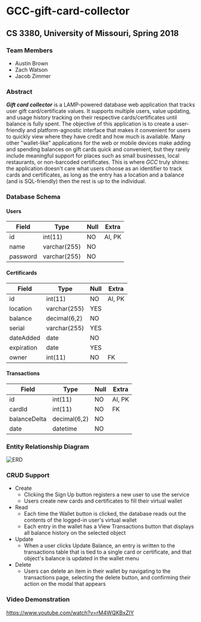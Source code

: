 # GCC-gift-card-collector
## CS 3380, University of Missouri, Spring 2018

### Team Members
- Austin Brown
- Zach Watson
- Jacob Zimmer

### Abstract
_**Gift card collector**_ is a LAMP-powered database web application that tracks user gift card/certificate values. It supports multiple users, value updating, and usage history tracking on their respective cards/certificates until balance is fully spent. The objective of this application is to create a user-friendly and platform-agnostic interface that makes it convenient for users to quickly view where they have credit and how much is available. Many other "wallet-like" applications for the web or mobile devices make adding and spending balances on gift cards quick and convenient, but they rarely include meaningful support for places such as small businesses, local restaurants, or non-barcoded certificates. This is where _GCC_ truly shines: the application doesn't care what users choose as an identifier to track cards and certificates, as long as the entry has a location and a balance (and is SQL-friendly) then the rest is up to the individual.

### Database Schema
#### Users
|Field    |Type         |Null |Extra  |
|---------|-------------|-----|-------|
|id       |int(11)      |NO   |AI, PK |
|name     |varchar(255) |NO   |       |
|password |varchar(255) |NO   |       |

#### Certificards
|Field      |Type         |Null |Extra  |
|-----------|-------------|-----|-------|
|id         |int(11)      |NO   |AI, PK |
|location   |varchar(255) |YES  |       |
|balance    |decimal(6,2) |NO   |       |
|serial     |varchar(255) |YES  |       |
|dateAdded  |date         |NO   |       |
|expiration |date         |YES  |       |
|owner      |int(11)      |NO   |FK     |

#### Transactions
|Field        |Type         |Null |Extra  |
|-------------|-------------|-----|-------|
|id           |int(11)      |NO   |AI, PK |
|cardId       |int(11)      |NO   |FK     |
|balanceDelta |decimal(6,2) |NO   |       |
|date         |datetime     |NO   |       |

### Entity Relationship Diagram
![ERD](https://github.com/jlzimmer/GCC-gift-card-collector/blob/master/3380Final.png "ERD")

### CRUD Support
- Create
    - Clicking the Sign Up button registers a new user to use the service
    - Users create new cards and certificates to fill their virtual wallet
- Read
    - Each time the Wallet button is clicked, the database reads out the contents of the logged-in user's virtual wallet
    - Each entry in the wallet has a View Transactions button that displays all balance history on the selected object
- Update
    - When a user clicks Update Balance, an entry is written to the transactions table that is tied to a single card or certificate, and that object's balance is updated in the wallet menu
- Delete
    - Users can delete an item in their wallet by navigating to the transactions page, selecting the delete button, and confirming their action on the modal that appears

### Video Demonstration
https://www.youtube.com/watch?v=rM4WQKBxZIY